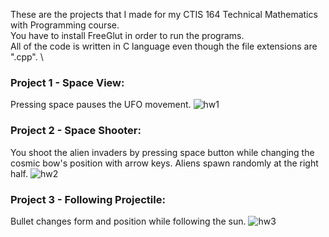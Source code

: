 These are the projects that I made for my CTIS 164 Technical Mathematics with Programming course. \
You have to install FreeGlut in order to run the programs. \
All of the code is written in C language even though the file extensions are ".cpp". \

### Project 1 - Space View:
Pressing space pauses the UFO movement.
![hw1](https://github.com/nefeygt/opengl_glut_projects/assets/36823741/d2ca9084-789b-4bc4-9835-e6ab8e6990c3)

### Project 2 - Space Shooter:
You shoot the alien invaders by pressing space button while changing the cosmic bow's position with arrow keys.
Aliens spawn randomly at the right half.
![hw2](https://github.com/nefeygt/opengl_glut_projects/assets/36823741/e6c830f3-f53a-4b21-819d-66a93e4b62d6)

### Project 3 - Following Projectile:
Bullet changes form and position while following the sun.
![hw3](https://github.com/nefeygt/opengl_glut_projects/assets/36823741/fae90853-3c9f-4e50-be59-5e4c1ea7302b)
